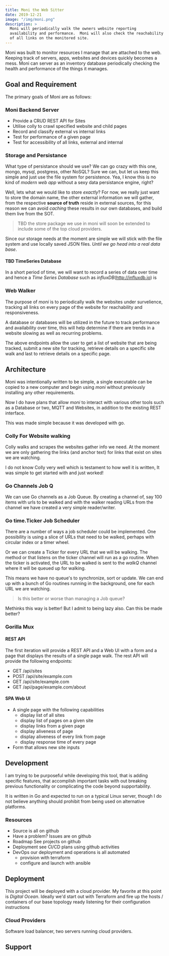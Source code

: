 ```yaml
---
title: Moni the Web Sitter
date: 2019-12-21
image: "/img/moni.png"
description: >
  Moni will periodically walk the owners website reporting
  availability and performance.  Moni will also check the reachability
  of all links on the monitored site.
---
```


Moni was built to monitor resources I manage that are attached to the
web. Keeping track of servers, apps, websites and devices quickly
becomes a mess. Moni can server as an inventory database periodically
checking the health and performance of the things it manages.
<!--more-->

## Goal and Requirement

The primary goals of Moni are as follows:

### Moni Backend Server

- Provide a CRUD REST API for Sites
- Utilise colly to crawl specified website and child pages
- Record and classify external vs internal links
- Test for performance of a given page
- Test for accessibility of all links, external and internal

### Storage and Persistance

What type of persistance should we use?  We can go crazy with this
one, mongo, mysql, postgress, other NoSQL?  Sure we can, but let us
keep this simple and just use the file system for persistence.  Yea, I
know this is no kind of _modern web app_ without a sexy data
persistance engine, right?

Well, lets what we would like to store _exactly_? For now, we really
just want to store the domain name, the other external information we
will gather, from the respective __source of truth__ reside in
external sources, for this reason we can avoid _caching_ these results
in our own databases, and build them live from the SOT.

> TBD the store package we use in moni will soon be extended to
> include some of the top cloud providers.

Since our storage needs at the moment are simple we will stick with
the file system and use locally saved JSON files.  _Until we go head
into a real data base_.

#### TBD TimeSeries Database

In a short period of time, we will want to record a series of data
over time and hence a _Time Series Database_ such as _influxDB_(http://influxdb.io) is 

### Web Walker 

The purpose of _moni_ is to periodically walk the websites under
survelience, tracking all links on every page of the website for
reachability and responsiveness.

A database or databases will be utilized in the future to track
performance and availability over time, this will help determine if
there are trends in a website slowing as well as recurring problems. 

The above endpoints allow the user to get a list of website that are
being tracked, submit a new site for tracking, retrieve details on a
specific site walk and last to retrieve details on a specific page.

## Architecture

Moni was intentionally written to be simple, a single executable can
be copied to a new computer and begin using _moni_ without previously
installing any other requirements.

Now I do have plans that allow _moni_ to interact with various other
tools such as a Database or two, MQTT and Websites, in addition to the
existing REST interface.

This was made simple because it was developed with go.

### Colly For Website walking

Colly walks and scrapes the websites gather info we need. At the
moment we are only gathering the links (and anchor text) for links
that exist on sites we are watching.

I do not know Colly very well which is testament to how well it is
written, It was simple to get started with and just worked!

### Go Channels Job Q

We can use Go channels as a Job Queue. By creating a channel of, say
100 items with urls to be walked and with the walker reading URLs from
the channel we have created a very simple reader/writer.

### Go time.Ticker Job Scheduler

There are a number of ways a job scheduler could be implemented. One
possibility is using a slice of URLs that need to be walked, perhaps
with circular index or a timer wheel. 

Or we can create a Ticker for every URL that we will be walking. The
method or that listens on the ticker channel will run as a go
routine. When the ticker is activated, the URL to be walked is sent to
the _walkQ_ channel where it will be queued up for walking.

This means we have no queue's to synchronize, sort or update. We can
end up with a bunch of Go routines running in the background, one for
each URL we are watching.

>Is this better or worse than managing a Job queue?

Methinks this way is better! But I admit to being lazy also. Can this
be made better?

### Gorilla Mux

#### REST API

The first iteration will provide a REST API and a Web UI with a form
and a page that displays the results of a single page walk.  The rest
API will provide the following endpoints:

- GET	/api/sites
- POST	/api/site/example.com
- GET	/api/site/example.com
- GET	/api/page/example.com/about

#### SPA Web UI

- A single page with the following capabilities
  - display list of all sites
  - display list of pages on a given site
  - display links from a given page
  - display aliveness of page
  - display aliveness of every link from page
  - display response time of every page
- Form that allows new site inputs
  
## Development

I am trying to be purposeful while developing this tool, that is
adding specific features, that accomplish important tasks with out
breaking previous functionality or complicating the code beyond
supportability. 

It is written in Go and expected to run on a typical Linux server,
though I do not believe anything should prohibit from being used on
alternative platforms.

### Resources

- Source is all on github
- Have a problem? Issues are on github
- Roadmap See projects on github
- Deployment see CI/CD plans using github activities
- DevOps our deployment and operations is all automated
  - provision with terraform
  - configure and launch with ansible

## Deployment

This project will be deployed with a cloud provider. My favorite at
this point is _Digital Ocean_. Ideally we'd start out with Terraform
and fire up the hosts / containers of our base topology ready
listening for their configuration instructions

### Cloud Providers 

Software load balancer, two servers running cloud providers.

## Support
